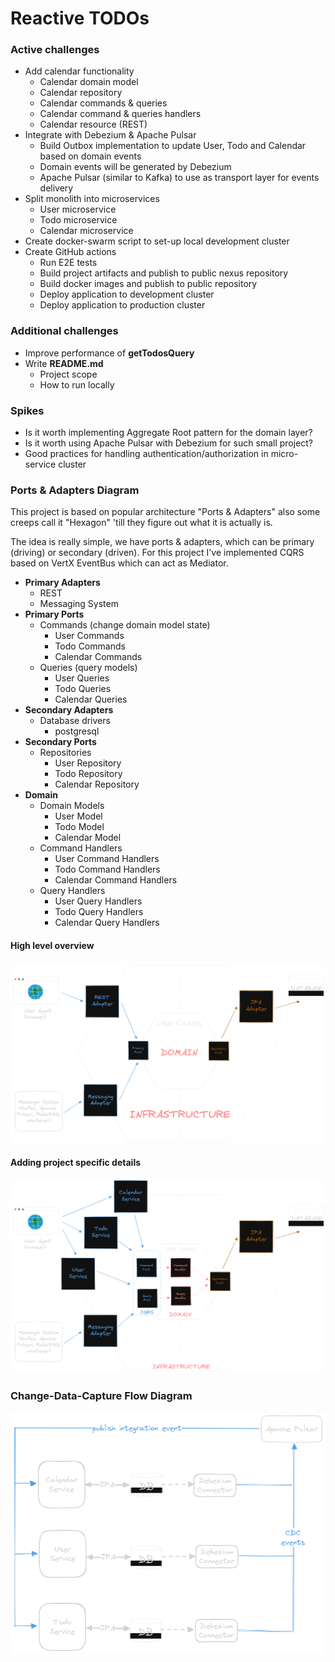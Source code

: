 # Reactive TODOs

### Active challenges

* Add calendar functionality 
    * Calendar domain model
    * Calendar repository
    * Calendar commands & queries
    * Calendar command & queries handlers
    * Calendar resource (REST)
* Integrate with Debezium & Apache Pulsar
    * Build Outbox implementation to update User, Todo and Calendar based on domain events
    * Domain events will be generated by Debezium
    * Apache Pulsar (similar to Kafka) to use as transport layer for events delivery
* Split monolith into microservices
    * User microservice
    * Todo microservice
    * Calendar microservice
* Create docker-swarm script to set-up local development cluster
* Create GitHub actions
    * Run E2E tests
    * Build project artifacts and publish to public nexus repository
    * Build docker images and publish to public repository
    * Deploy application to development cluster
    * Deploy application to production cluster

### Additional challenges

* Improve performance of **getTodosQuery**
* Write **README.md**
    * Project scope
    * How to run locally

### Spikes

* Is it worth implementing Aggregate Root pattern for the domain layer?
* Is it worth using Apache Pulsar with Debezium for such small project?
* Good practices for handling authentication/authorization in micro-service cluster

### Ports & Adapters Diagram

This project is based on popular architecture "Ports & Adapters" also some creeps call it "Hexagon" 'till they figure
out what it is actually is.

The idea is really simple, we have ports & adapters, which can be primary (driving) or secondary (driven).
For this project I've implemented CQRS based on VertX EventBus which can act as Mediator.

* **Primary Adapters**
    * REST
    * Messaging System
* **Primary Ports**
    * Commands (change domain model state)
        * User Commands
        * Todo Commands
        * Calendar Commands
    * Queries (query models)
        * User Queries
        * Todo Queries
        * Calendar Queries
* **Secondary Adapters**
    * Database drivers
        * postgresql
* **Secondary Ports**
    * Repositories
        * User Repository
        * Todo Repository
        * Calendar Repository
* **Domain**
    * Domain Models
        * User Model
        * Todo Model
        * Calendar Model
    * Command Handlers
        * User Command Handlers
        * Todo Command Handlers
        * Calendar Command Handlers
    * Query Handlers
        * User Query Handlers
        * Todo Query Handlers
        * Calendar Query Handlers

#### High level overview

![P&A High Level](documentation/diagrams/ports-adapters-high-level.png)

#### Adding project specific details

![P&A Details](documentation/diagrams/ports-adapters-details.png)

### Change-Data-Capture Flow Diagram

![CDC Diagram](documentation/diagrams/cdc.png)